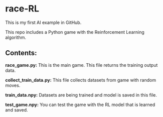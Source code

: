 # race-RL
This is my first AI example in GitHub.

This repo includes a Python game with the Reinforcement Learning algorithm.

## Contents:

**race_game.py:** This is the main game. This file returns the training output data.

**collect_train_data.py:** This file collects datasets from game with random moves.

**train_data.npy:** Datasets are being trained and model is saved in this file.

**test_game.npy:** You can test the game with the RL model that is learned and saved.

